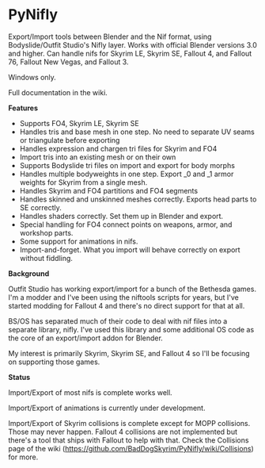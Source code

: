 # PyNifly
Export/Import tools between Blender and the Nif format, using Bodyslide/Outfit Studio's Nifly layer. Works with official Blender versions 3.0 and higher. Can handle nifs for Skyrim LE, Skyrim SE, Fallout 4, and Fallout 76, Fallout New Vegas, and Fallout 3.

Windows only.

Full documentation in the wiki.

**Features**

* Supports FO4, Skyrim LE, Skyrim SE
* Handles tris and base mesh in one step. No need to separate UV seams or triangulate before exporting
* Handles expression and chargen tri files for Skyrim and FO4
* Import tris into an existing mesh or on their own
* Supports Bodyslide tri files on import and export for body morphs
* Handles multiple bodyweights in one step. Export _0 and _1 armor weights for Skyrim from a single mesh.
* Handles Skyrim and FO4 partitions and FO4 segments
* Handles skinned and unskinned meshes correctly. Exports head parts to SE correctly.
* Handles shaders correctly. Set them up in Blender and export.
* Special handling for FO4 connect points on weapons, armor, and workshop parts.
* Some support for animations in nifs.
* Import-and-forget. What you import will behave correctly on export without fiddling.

**Background**

Outfit Studio has working export/import for a bunch of the Bethesda games. I'm a modder and I've been using the niftools scripts for years, but I've started modding for Fallout 4 and there's no direct support for that at all.

BS/OS has separated much of their code to deal with nif files into a separate library, nifly. I've used this library and some additional OS code as the core of an export/import addon for Blender. 

My interest is primarily Skyrim, Skyrim SE, and Fallout 4 so I'll be focusing on supporting those games. 

**Status**

Import/Export of most nifs is complete works well. 

Import/Export of animations is currently under development.

Import/Export of Skyrim collisions is complete except for MOPP collisions. Those may never happen. Fallout 4 collisions are not implemented but there's a tool that ships with Fallout to help with that. Check the Collisions page of the wiki (https://github.com/BadDogSkyrim/PyNifly/wiki/Collisions) for more.
